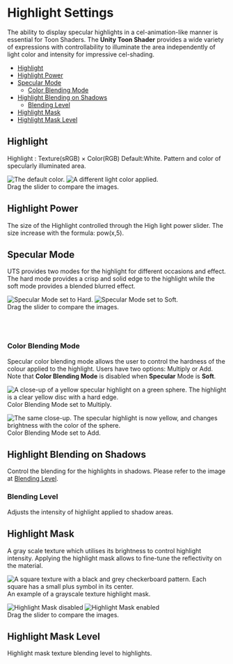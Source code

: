 # Highlight Settings

The ability to display specular highlights in a cel-animation-like manner is essential for Toon Shaders. The **Unity Toon Shader** provides a wide variety of expressions with controllability to illuminate the area independently of light color and intensity for impressive cel-shading.

* [Highlight](#highlight)
* [Highlight Power](#highlight-power)
* [Specular Mode](#specular-mode)
  * [Color Blending Mode](#color-blending-mode)
* [Highlight Blending on Shadows](#highlight-blending-on-shadows)
  * [Blending Level](#blending-level)
* [Highlight Mask](#highlight-mask)
* [Highlight Mask Level](#highlight-mask-level)


## Highlight
Highlight : Texture(sRGB) × Color(RGB) Default:White. Pattern and color of specularly illuminated area.

<canvas class="image-comparison" role="img" aria-label="A toon-shaded sphere in a room textured with graphs. The sphere has green and purple bands of color, and a bright white specular highlight. Then the same sphere, with the color picker window open and the color #FF0000 selected. The specular highlight on the sphere is now orange and yellow.">
    <img src="images/Highlight0.png" title="The default color.">
    <img src="images/Highlight1.png" title="A different light color applied.">
</canvas>
<br />Drag the slider to compare the images.

## Highlight Power

The size of the Highlight controlled through the High light power slider. The size increase with the formula: pow(x,5).


## Specular Mode

UTS provides two modes for the highlight for different occasions and effect. The hard mode provides a crisp and solid edge to the highlight while the soft mode provides a blended blurred effect.

<canvas class="image-comparison" role="img" aria-label="A close-up of a white specular highlight on a green sphere. The highlight is a clear white disc with a hard edge. Then the same close-up. The specular highlight is now a blurred white disc.">
    <img src="Images/SpecularHard.png" title="Specular Mode set to Hard.">
    <img src="Images/SpecularSoft.png" title="Specular Mode set to Soft.">
</canvas>
<br />Drag the slider to compare the images.

<br><br>

### Color Blending Mode
Specular color blending mode allows the user to control the hardness of the colour applied to the highlight. Users have two options: Multiply or Add. Note that **Color Blending Mode** is disabled when **Specular** Mode is  **Soft**.

![A close-up of a yellow specular highlight on a green sphere. The highlight is a clear yellow disc with a hard edge.](images/SpecularMultiply.png)<br/>
Color Blending Mode set to Multiply.

![The same close-up. The specular highlight is now yellow, and changes brightness with the color of the sphere.](images/SpecularAdd.png)<br/>
Color Blending Mode set to Add.


## Highlight Blending on Shadows
Control the blending for the highlights in shadows. Please refer to the image at [Blending Level](#blending-level).

### Blending Level
Adjusts the intensity of highlight applied to shadow areas.

## Highlight Mask
A gray scale texture which utilises its brightness to control highlight intensity. Applying the highlight mask allows to fine-tune the reflectivity on the material.

![A square texture with a black and grey checkerboard pattern. Each square has a small plus symbol in its center.](images/UVCheckGrid.png)<br/>
An example of a grayscale texture highlight mask.

<canvas class="image-comparison" role="img" aria-label="A toon-shaded sphere in a room textured with graphs. The sphere has green and purple bands of color, and circular green, white, and purple specular highlights. Then the same sphere. The specular highlights now reflect the checkerboard pattern.">
    <img src="images/HighlightMaskOff.png" title="Highlight Mask disabled">
    <img src="images/HighlightMaskOff.png" title="Highlight Mask enabled">
</canvas>
<br />Drag the slider to compare the images.

## Highlight Mask Level
Highlight mask texture blending level to highlights.
